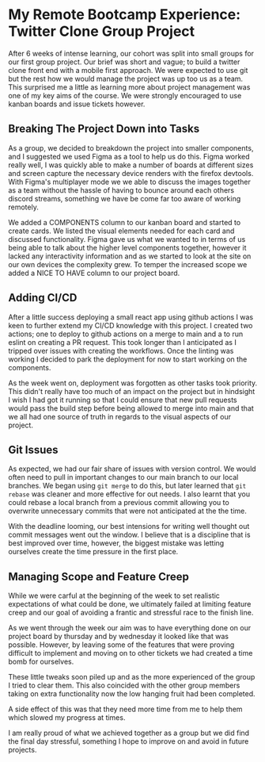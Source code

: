 # My Remote Bootcamp Experience: Twitter Clone Group Project

After 6 weeks of intense learning, our cohort was split into small groups for our first group project. Our brief was short and vague; to build a twitter clone front end with a mobile first approach. We were expected to use git but the rest how we would manage the project was up too us as a team. This surprised me a little as learning more about project management was one of my key aims of the course. We were strongly encouraged to use kanban boards and issue tickets however.

## Breaking The Project Down into Tasks

As a group, we decided to breakdown the project into smaller components, and I suggested we used Figma as a tool to help us do this. Figma worked really well, I was quickly able to make a number of boards at different sizes and screen capture the necessary device renders with the firefox devtools. With Figma's multiplayer mode we we able to discuss the images together as a team without the hassle of having to bounce around each others discord streams, something we have be come far too aware of working remotely.

We added a COMPONENTS column to our kanban board and started to create cards. We listed the visual elements needed for each card and discussed functionality. Figma gave us what we wanted to in terms of us being able to talk about the higher level components together, however it lacked any interactivity information and as we started to look at the site on our own devices the complexity grew. To temper the increased scope we added a NICE TO HAVE column to our project board.

## Adding CI/CD

After a little success deploying a small react app using github actions I was keen to further extend my CI/CD knowledge with this project. I created two actions; one to deploy to github actions on a merge to main and a to run eslint on creating a PR request. This took longer than I anticipated as I tripped over issues with creating the workflows. Once the linting was working I decided to park the deployment for now to start working on the components.

As the week went on, deployment was forgotten as other tasks took priority. This didn't really have too much of an impact on the project but in hindsight I wish I had got it running so that I could ensure that new pull requests would pass the build step before being allowed to merge into main and that we all had one source of truth in regards to the visual aspects of our project.

## Git Issues

As expected, we had our fair share of issues with version control. We would often need to pull in important changes to our main branch to our local branches. We began using `git merge` to do this, but later learned that `git rebase` was cleaner and more effective for out needs. I also learnt that you could rebase a local branch from a previous commit allowing you to overwrite unnecessary commits that were not anticipated at the the time.

With the deadline looming, our best intensions for writing well thought out commit messages went out the window. I believe that is a discipline that is best improved over time, however, the biggest mistake was letting ourselves create the time pressure in the first place.

## Managing Scope and Feature Creep

While we were carful at the beginning of the week to set realistic expectations of what could be done, we ultimately failed at limiting feature creep and our goal of avoiding a frantic and stressful race to the finish line.

As we went through the week our aim was to have everything done on our project board by thursday and by wednesday it looked like that was possible. However, by leaving some of the features that were proving difficult to implement and moving on to other tickets we had created a time bomb for ourselves.

These little tweaks soon piled up and as the more experienced of the group I tried to clear them. This also coincided with the other group members taking on extra functionality now the low hanging fruit had been completed.

A side effect of this was that they need more time from me to help them which slowed my progress at times.

I am really proud of what we achieved together as a group but we did find the final day stressful, something I hope to improve on and avoid in future projects.
